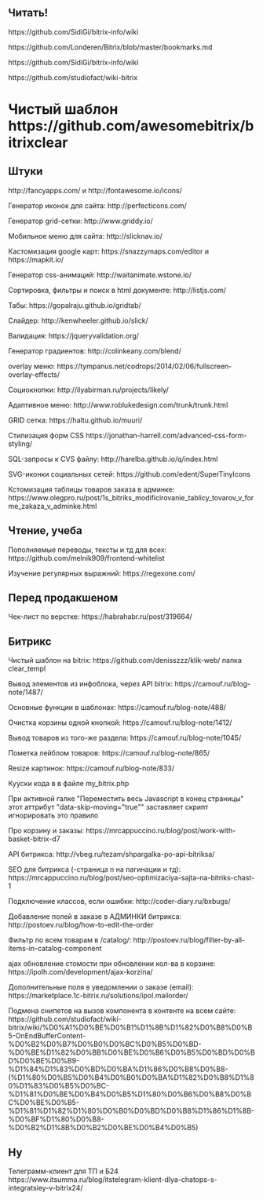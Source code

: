 <h2>Читать!</h2>
<p>https://github.com/SidiGi/bitrix-info/wiki</p>
<p>https://github.com/Londeren/Bitrix/blob/master/bookmarks.md</p>
<p>https://github.com/SidiGi/bitrix-info/wiki</p>
<p>https://github.com/studiofact/wiki-bitrix</p>

<h1>Чистый шаблон https://github.com/awesomebitrix/bitrixclear</h1>

<h2>Штуки</h2>
<p>http://fancyapps.com/ и http://fontawesome.io/icons/</p>
<p>Генератор иконок для сайта: http://perfecticons.com/ </p>
<p>Генератор grid-сетки: http://www.griddy.io/</p>
<p>Мобильное меню для сайта: http://slicknav.io/</p>
<p>Кастомизация google карт: https://snazzymaps.com/editor и https://mapkit.io/</p>
<p>Генератор css-анимаций: http://waitanimate.wstone.io/</p>
<p>Сортировка, фильтры и поиск в html документе: http://listjs.com/</p>
<p>Табы: https://gopalraju.github.io/gridtab/</p>
<p>Слайдер: http://kenwheeler.github.io/slick/</p>
<p>Валидация: https://jqueryvalidation.org/</p>
<p>Генератор градиентов: http://colinkeany.com/blend/</p>
<p>overlay меню: https://tympanus.net/codrops/2014/02/06/fullscreen-overlay-effects/</p>
<p>Социокнопки: http://ilyabirman.ru/projects/likely/</p>
<p>Адаптивное меню: http://www.roblukedesign.com/trunk/trunk.html</p>
<p>GRID сетка: https://haltu.github.io/muuri/</p>
<p>Стилизация форм CSS https://jonathan-harrell.com/advanced-css-form-styling/</p>
<p>SQL-запросы к CVS файлу: http://harelba.github.io/q/index.html</p>
<p>SVG-иконки социальных сетей: https://github.com/edent/SuperTinyIcons</p>
<p>Кстомизация таблицы товаров заказа в админке: https://www.olegpro.ru/post/1s_bitriks_modificirovanie_tablicy_tovarov_v_forme_zakaza_v_adminke.html</p>

<h2>Чтение, учеба</h2>
<p>Пополняемые переводы, тексты и тд для всех: https://github.com/melnik909/frontend-whitelist</p>
<p>Изучение регулярных выражний: https://regexone.com/</p>

<h2>Перед продакшеном</h2>
<p>Чек-лист по верстке: https://habrahabr.ru/post/319664/</p>

<h2>Битрикс</h2>
<p>Чистый шаблон на bitrix: https://github.com/denisszzz/klik-web/ папка clear_templ</p>
<p>Вывод элементов из инфоблока, через API bitrix: https://camouf.ru/blog-note/1487/</p>
<p>Основные функции в шаблонах: https://camouf.ru/blog-note/488/</p>
<p>Очистка корзины одной кнопкой: https://camouf.ru/blog-note/1412/</p>
<p>Вывод товаров из того-же раздела: https://camouf.ru/blog-note/1045/</p>
<p>Пометка лейблом товаров: https://camouf.ru/blog-note/865/</p>
<p>Resize картинок: https://camouf.ru/blog-note/833/</p>
<p>Кууски кода в в файле my_bitrix.php</p>
<p>При активной галке "Переместить весь Javascript в конец страницы" этот аттрибут "data-skip-moving="true"" заставляет скрипт игнорировать это правило</p>
<p>Про корзину и заказы: https://mrcappuccino.ru/blog/post/work-with-basket-bitrix-d7</p>
<p>API битрикса: http://vbeg.ru/tezam/shpargalka-po-api-bitriksa/</p>
<p>SEO для битрикса (-страница n на пагинации и тд): https://mrcappuccino.ru/blog/post/seo-optimizaciya-sajta-na-bitriks-chast-1</p>
<p>Подключение классов, если ошибки: http://coder-diary.ru/bxbugs/</p>
<p>Добавление полей в заказе в АДМИНКИ битрикса: http://postoev.ru/blog/how-to-edit-the-order</p>
<p>Фильтр по всем товарам в /catalog/: http://postoev.ru/blog/filter-by-all-items-in-catalog-component</p>
<p>ajax обновление стомости при обновлении кол-ва в корзине: https://ipolh.com/development/ajax-korzina/</p>
<p>Дополнительные поля в уведомлении о заказе (email): https://marketplace.1c-bitrix.ru/solutions/ipol.mailorder/</p>
<p>Подмена снипетов на вызов компонента в контенте на всем сайте: https://github.com/studiofact/wiki-bitrix/wiki/%D0%A1%D0%BE%D0%B1%D1%8B%D1%82%D0%B8%D0%B5-OnEndBufferContent-%D0%B2%D0%B7%D0%B0%D0%BC%D0%B5%D0%BD-%D0%BE%D1%82%D0%BB%D0%BE%D0%B6%D0%B5%D0%BD%D0%BD%D0%BE%D0%B9-%D1%84%D1%83%D0%BD%D0%BA%D1%86%D0%B8%D0%B8-(%D1%80%D0%B5%D0%B4%D0%B0%D0%BA%D1%82%D0%B8%D1%80%D1%83%D0%B5%D0%BC-%D1%81%D0%BE%D0%B4%D0%B5%D1%80%D0%B6%D0%B8%D0%BC%D0%BE%D0%B5-%D1%81%D1%82%D1%80%D0%B0%D0%BD%D0%B8%D1%86%D1%8B-%D0%BF%D1%80%D0%B8-%D0%B2%D1%8B%D0%B2%D0%BE%D0%B4%D0%B5)</p>

<h2>Ну</h2>
<p>Телеграмм-клиент для ТП и Б24 https://www.itsumma.ru/blog/itstelegram-klient-dlya-chatops-s-integratsiey-v-bitrix24/</p>
